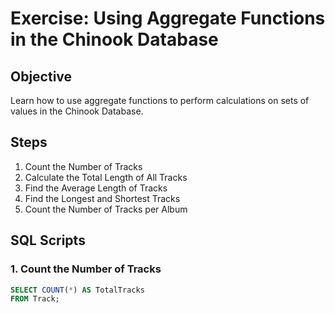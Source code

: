 # Exercise: Using Aggregate Functions in the Chinook Database

## Objective
Learn how to use aggregate functions to perform calculations on sets of values in the Chinook Database.

## Steps

1. Count the Number of Tracks
2. Calculate the Total Length of All Tracks
3. Find the Average Length of Tracks
4. Find the Longest and Shortest Tracks
5. Count the Number of Tracks per Album

## SQL Scripts

### 1. Count the Number of Tracks

```sql
SELECT COUNT(*) AS TotalTracks
FROM Track;
